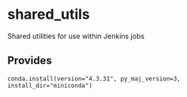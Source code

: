 # shared_utils
Shared utilities for use within Jenkins jobs

## Provides
`conda.install(version="4.3.31", py_maj_version=3, install_dir="miniconda")`

